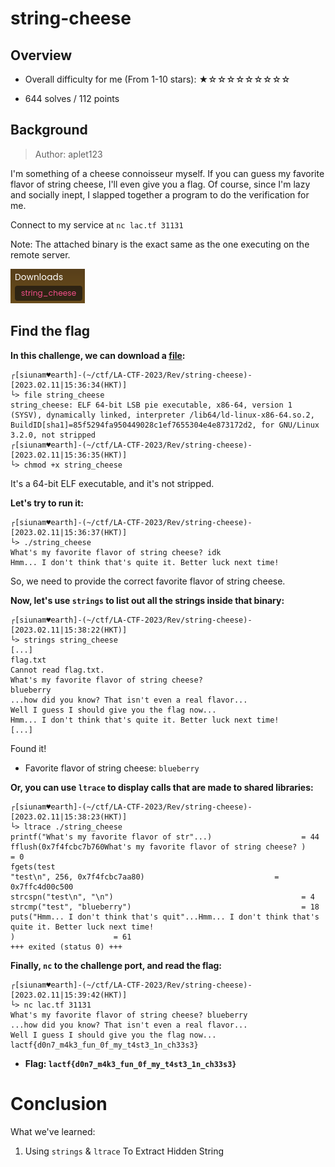 # string-cheese

## Overview

- Overall difficulty for me (From 1-10 stars): ★☆☆☆☆☆☆☆☆☆

- 644 solves / 112 points

## Background

> Author: aplet123

I'm something of a cheese connoisseur myself. If you can guess my favorite flavor of string cheese, I'll even give you a flag. Of course, since I'm lazy and socially inept, I slapped together a program to do the verification for me.

Connect to my service at `nc lac.tf 31131`

Note: The attached binary is the exact same as the one executing on the remote server.

![](https://github.com/siunam321/CTF-Writeups/blob/main/LA-CTF-2023/images/Pasted%20image%2020230211153549.png)

## Find the flag

**In this challenge, we can download a [file](https://github.com/siunam321/CTF-Writeups/raw/main/LA-CTF-2023/Rev/caterpillar/string_cheese):**
```shell
┌[siunam♥earth]-(~/ctf/LA-CTF-2023/Rev/string-cheese)-[2023.02.11|15:36:34(HKT)]
└> file string_cheese 
string_cheese: ELF 64-bit LSB pie executable, x86-64, version 1 (SYSV), dynamically linked, interpreter /lib64/ld-linux-x86-64.so.2, BuildID[sha1]=85f5294fa950449028c1ef7655304e4e873172d2, for GNU/Linux 3.2.0, not stripped
┌[siunam♥earth]-(~/ctf/LA-CTF-2023/Rev/string-cheese)-[2023.02.11|15:36:35(HKT)]
└> chmod +x string_cheese
```

It's a 64-bit ELF executable, and it's not stripped.

**Let's try to run it:**
```shell
┌[siunam♥earth]-(~/ctf/LA-CTF-2023/Rev/string-cheese)-[2023.02.11|15:36:37(HKT)]
└> ./string_cheese             
What's my favorite flavor of string cheese? idk
Hmm... I don't think that's quite it. Better luck next time!
```

So, we need to provide the correct favorite flavor of string cheese.

**Now, let's use `strings` to list out all the strings inside that binary:**
```shell
┌[siunam♥earth]-(~/ctf/LA-CTF-2023/Rev/string-cheese)-[2023.02.11|15:38:22(HKT)]
└> strings string_cheese 
[...]
flag.txt
Cannot read flag.txt.
What's my favorite flavor of string cheese? 
blueberry
...how did you know? That isn't even a real flavor...
Well I guess I should give you the flag now...
Hmm... I don't think that's quite it. Better luck next time!
[...]
```

Found it!

- Favorite flavor of string cheese: `blueberry`

**Or, you can use `ltrace` to display calls that are made to shared libraries:**
```shell
┌[siunam♥earth]-(~/ctf/LA-CTF-2023/Rev/string-cheese)-[2023.02.11|15:38:23(HKT)]
└> ltrace ./string_cheese
printf("What's my favorite flavor of str"...)                    = 44
fflush(0x7f4fcbc7b760What's my favorite flavor of string cheese? )                                           = 0
fgets(test
"test\n", 256, 0x7f4fcbc7aa80)                             = 0x7ffc4d00c500
strcspn("test\n", "\n")                                          = 4
strcmp("test", "blueberry")                                      = 18
puts("Hmm... I don't think that's quit"...Hmm... I don't think that's quite it. Better luck next time!
)                      = 61
+++ exited (status 0) +++
```

**Finally, `nc` to the challenge port, and read the flag:**
```shell
┌[siunam♥earth]-(~/ctf/LA-CTF-2023/Rev/string-cheese)-[2023.02.11|15:39:42(HKT)]
└> nc lac.tf 31131
What's my favorite flavor of string cheese? blueberry
...how did you know? That isn't even a real flavor...
Well I guess I should give you the flag now...
lactf{d0n7_m4k3_fun_0f_my_t4st3_1n_ch33s3}
```

- **Flag: `lactf{d0n7_m4k3_fun_0f_my_t4st3_1n_ch33s3}`**

# Conclusion

What we've learned:

1. Using `strings` & `ltrace` To Extract Hidden String